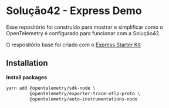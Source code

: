 # Solução42 - Express Demo

Esse repositório foi construído para mostrar e simplificar como o OpenTelemetry é configurado para funcionar com a Solução42.

O respositório base foi criado com o [Express Starter Kit](https://github.com/thatbeautifuldream/express-starter)


## Installation

**Install packages**

```bash
yarn add @opentelemetry/sdk-node \
		 @opentelemetry/exporter-trace-otlp-proto \
		 @opentelemetry/auto-instrumentations-node
```